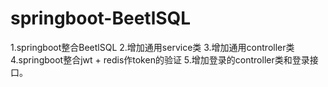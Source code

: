 # springboot-BeetlSQL
1.springboot整合BeetlSQL
2.增加通用service类
3.增加通用controller类
4.springboot整合jwt + redis作token的验证
5.增加登录的controller类和登录接口。
